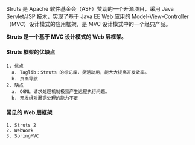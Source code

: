 Struts 是 Apache 软件基金会（ASF）赞助的一个开源项目，采用 Java Servlet/JSP 技术，实现了基于 Java EE Web 应用的 Model-View-Controller（MVC）设计模式的应用框架，是 MVC 设计模式中的一个经典产品。

**Struts 是一个基于 MVC 设计模式的 Web 层框架。**

#### Struts 框架的优缺点

```
1. 优点
  a. Taglib：Struts 的标记库，灵活动用，能大大提高开发效率。
  b. 页面导航
2. 缺点
  a. OGNL 请求处理机制极易产生远程执行问题。
  b. 开发组对漏铜处理的能力不足
```

#### 常见的 Web 层框架

```
1. Struts 2
2. WebWork
3. SpringMVC
```

